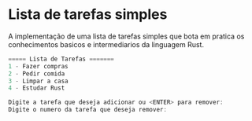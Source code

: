 # Lista de tarefas simples

A implementação de uma lista de tarefas simples que bota em pratica os conhecimentos basicos e intermediarios da linguagem Rust.

```powershell
===== Lista de Tarefas =======
1 - Fazer compras
2 - Pedir comida
3 - Limpar a casa
4 - Estudar Rust

Digite a tarefa que deseja adicionar ou <ENTER> para remover: 
Digite o numero da tarefa que deseja remover:  

```
